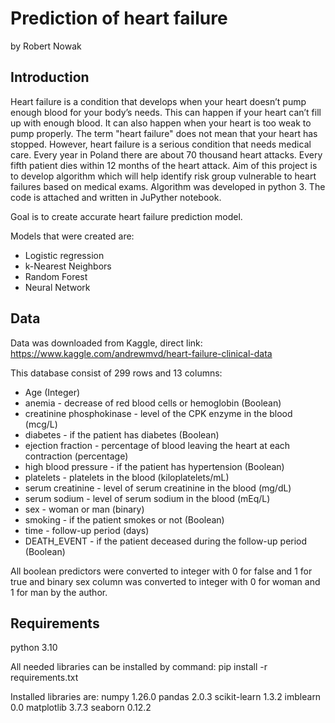 # Prediction of heart failure
by Robert Nowak

## Introduction
Heart failure is a condition that develops when your heart doesn’t pump enough blood for your body’s needs. 
This can happen if your heart can’t fill up with enough blood. It can also happen when your heart is too weak to pump properly. 
The term "heart failure" does not mean that your heart has stopped. However, heart failure is a serious condition that needs medical care.
Every year in Poland there are about 70 thousand heart attacks. Every fifth patient dies within 12 months of the heart attack. 
Aim of this project is to develop algorithm which will help identify risk group vulnerable to heart failures based on medical exams.
Algorithm was developed in python 3. The code is attached and written in JuPyther notebook.

Goal is to create accurate heart failure prediction model.

Models that were created are:
- Logistic regression
- k-Nearest Neighbors
- Random Forest
- Neural Network

## Data
Data was downloaded from Kaggle, direct link:
https://www.kaggle.com/andrewmvd/heart-failure-clinical-data

This database consist of 299 rows and 13 columns:
- Age (Integer)
- anemia - decrease of red blood cells or hemoglobin (Boolean)
- creatinine phosphokinase - level of the CPK enzyme in the blood (mcg/L)
- diabetes - if the patient has diabetes (Boolean)
- ejection fraction - percentage of blood leaving the heart at each contraction (percentage)
- high blood pressure - if the patient has hypertension (Boolean)
- platelets - platelets in the blood (kiloplatelets/mL)
- serum creatinine - level of serum creatinine in the blood (mg/dL)
- serum sodium - level of serum sodium in the blood (mEq/L)
- sex - woman or man (binary)
- smoking - if the patient smokes or not (Boolean)
- time - follow-up period (days)
- DEATH_EVENT - if the patient deceased during the follow-up period (Boolean)

All boolean predictors were converted to integer with 0 for false and 1 for true
and binary sex column was converted to integer with 0 for woman and 1 for
man by the author.

## Requirements
python 3.10

All needed libraries can be installed by command:
pip install -r requirements.txt

Installed libraries are:
numpy 1.26.0
pandas 2.0.3
scikit-learn 1.3.2
imblearn 0.0
matplotlib 3.7.3
seaborn 0.12.2

